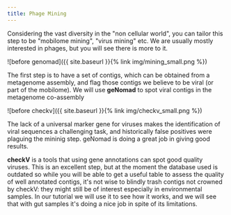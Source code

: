 ```yaml
---
title: Phage Mining
---
```



Considering the vast diversity in the "non cellular world", you can tailor this step to be "mobilome mining", "virus mining" etc. We are usually mostly interested in phages, but you will see there is more to it.

![before genomad]({{ site.baseurl }}{% link img/mining_small.png %})

The first step is to have a set of contigs, which can be obtained from a metagenome assembly,
and flag those contigs we believe to be viral (or part of the mobilome). 
We will use **geNomad** to spot viral contigs in the metagenome co-assembly


![before checkv]({{ site.baseurl }}{% link img/checkv_small.png %})

The lack of a universal marker gene for viruses makes the identification of viral sequences a challenging task, and historically false positives were plaguing the mininig step. geNomad is doing a great job in giving good results.

**checkV** is a tools that using gene annotations can spot good quality viruses. This is an excellent step, but at the moment the database used is outdated so while you will be able to get a useful table to assess the quality of well annotated contigs, it's not wise to blindly trash contigs not crowned by checkV: they might still be of interest especially in environmental samples. In our tutorial we will use it to see how it works, and we will see that with gut samples it's doing a nice job in spite of its limitations.


